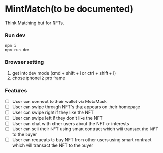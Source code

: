 # MintMatch(to be documented)

Think Matching but for NFTs.

### Run dev

```
npm i
npm run dev
```

### Browser setting

1. get into dev mode (cmd + shift + i or ctrl + shift + i)
2. chose iphone12 pro frame


### Features

- [ ] User can connect to their wallet via MetaMask
- [ ] User can swipe through NFT's that appears on their homepage
- [ ] User can swipe right if they like the NFT
- [ ] User can swipe left if they don't like the NFT
- [ ] User can chat with other users about the NFT or interests
- [ ] User can sell their NFT using smart contract which will transact the NFT to the buyer
- [ ] User can requeats to buy NFT from other users using smart contract which will transact the NFT to the buyer